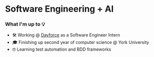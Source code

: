 # Software Engineering + AI

### What I'm up to 💡

- 🛠 Working @ <a href="https://dayforce.com">Dayforce</a> as a Software Engineer Intern 
- 🎓 Finishing up second year of computer science @ York University
- 🤓 Learning test automation and BDD frameworks 
